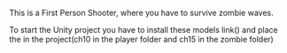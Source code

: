 This is a First Person Shooter, where you have to survive zombie waves.



To start the Unity project you have to install these models link() and place the in the project(ch10 in the player folder and ch15 in the zombie folder) 

